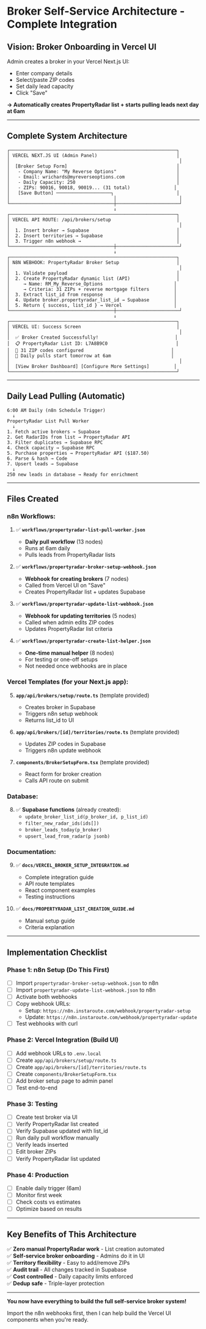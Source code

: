 # Broker Self-Service Architecture - Complete Integration

## Vision: Broker Onboarding in Vercel UI

Admin creates a broker in your Vercel Next.js UI:
- Enter company details
- Select/paste ZIP codes
- Set daily lead capacity
- Click "Save"

**→ Automatically creates PropertyRadar list + starts pulling leads next day at 6am**

---

## Complete System Architecture

```
┌─────────────────────────────────────────────────────────────┐
│ VERCEL NEXT.JS UI (Admin Panel)                             │
│                                                              │
│  [Broker Setup Form]                                        │
│   - Company Name: "My Reverse Options"                      │
│   - Email: wrichards@myreverseoptions.com                   │
│   - Daily Capacity: 250                                     │
│   - ZIPs: 90016, 90018, 90019... (31 total)                │
│   [Save Button] ────────────────────┐                       │
│                                      │                       │
└──────────────────────────────────────┼───────────────────────┘
                                       ↓
┌─────────────────────────────────────────────────────────────┐
│ VERCEL API ROUTE: /api/brokers/setup                        │
│                                                              │
│  1. Insert broker → Supabase                                │
│  2. Insert territories → Supabase                           │
│  3. Trigger n8n webhook →                                   │
└──────────────────────────────────────┼───────────────────────┘
                                       ↓
┌─────────────────────────────────────────────────────────────┐
│ N8N WEBHOOK: PropertyRadar Broker Setup                     │
│                                                              │
│  1. Validate payload                                        │
│  2. Create PropertyRadar dynamic list (API)                 │
│     → Name: RM_My_Reverse_Options                          │
│     → Criteria: 31 ZIPs + reverse mortgage filters         │
│  3. Extract list_id from response                          │
│  4. Update broker.propertyradar_list_id → Supabase         │
│  5. Return { success, list_id } → Vercel                   │
└──────────────────────────────────────┼───────────────────────┘
                                       ↓
┌─────────────────────────────────────────────────────────────┐
│ VERCEL UI: Success Screen                                   │
│                                                              │
│  ✅ Broker Created Successfully!                            │
│  📋 PropertyRadar List ID: L7A8B9C0                         │
│  📍 31 ZIP codes configured                                │
│  🚀 Daily pulls start tomorrow at 6am                      │
│                                                              │
│  [View Broker Dashboard] [Configure More Settings]         │
└─────────────────────────────────────────────────────────────┘
```

---

## Daily Lead Pulling (Automatic)

```
6:00 AM Daily (n8n Schedule Trigger)
  ↓
PropertyRadar List Pull Worker
  ↓
1. Fetch active brokers → Supabase
2. Get RadarIDs from list → PropertyRadar API
3. Filter duplicates → Supabase RPC
4. Check capacity → Supabase RPC
5. Purchase properties → PropertyRadar API ($187.50)
6. Parse & hash → Code
7. Upsert leads → Supabase
  ↓
250 new leads in database → Ready for enrichment
```

---

## Files Created

### n8n Workflows:

1. ✅ **`workflows/propertyradar-list-pull-worker.json`**
   - **Daily pull workflow** (13 nodes)
   - Runs at 6am daily
   - Pulls leads from PropertyRadar lists

2. ✅ **`workflows/propertyradar-broker-setup-webhook.json`**
   - **Webhook for creating brokers** (7 nodes)
   - Called from Vercel UI on "Save"
   - Creates PropertyRadar list + updates Supabase

3. ✅ **`workflows/propertyradar-update-list-webhook.json`**
   - **Webhook for updating territories** (5 nodes)
   - Called when admin edits ZIP codes
   - Updates PropertyRadar list criteria

4. ✅ **`workflows/propertyradar-create-list-helper.json`**
   - **One-time manual helper** (8 nodes)
   - For testing or one-off setups
   - Not needed once webhooks are in place

### Vercel Templates (for your Next.js app):

5. **`app/api/brokers/setup/route.ts`** (template provided)
   - Creates broker in Supabase
   - Triggers n8n setup webhook
   - Returns list_id to UI

6. **`app/api/brokers/[id]/territories/route.ts`** (template provided)
   - Updates ZIP codes in Supabase
   - Triggers n8n update webhook

7. **`components/BrokerSetupForm.tsx`** (template provided)
   - React form for broker creation
   - Calls API route on submit

### Database:

8. ✅ **Supabase functions** (already created):
   - `update_broker_list_id(p_broker_id, p_list_id)`
   - `filter_new_radar_ids(ids[])`
   - `broker_leads_today(p_broker)`
   - `upsert_lead_from_radar(p jsonb)`

### Documentation:

9. ✅ **`docs/VERCEL_BROKER_SETUP_INTEGRATION.md`**
   - Complete integration guide
   - API route templates
   - React component examples
   - Testing instructions

10. ✅ **`docs/PROPERTYRADAR_LIST_CREATION_GUIDE.md`**
    - Manual setup guide
    - Criteria explanation

---

## Implementation Checklist

### Phase 1: n8n Setup (Do This First)

- [ ] Import `propertyradar-broker-setup-webhook.json` to n8n
- [ ] Import `propertyradar-update-list-webhook.json` to n8n
- [ ] Activate both webhooks
- [ ] Copy webhook URLs:
  - Setup: `https://n8n.instaroute.com/webhook/propertyradar-setup`
  - Update: `https://n8n.instaroute.com/webhook/propertyradar-update`
- [ ] Test webhooks with curl

### Phase 2: Vercel Integration (Build UI)

- [ ] Add webhook URLs to `.env.local`
- [ ] Create `app/api/brokers/setup/route.ts`
- [ ] Create `app/api/brokers/[id]/territories/route.ts`
- [ ] Create `components/BrokerSetupForm.tsx`
- [ ] Add broker setup page to admin panel
- [ ] Test end-to-end

### Phase 3: Testing

- [ ] Create test broker via UI
- [ ] Verify PropertyRadar list created
- [ ] Verify Supabase updated with list_id
- [ ] Run daily pull workflow manually
- [ ] Verify leads inserted
- [ ] Edit broker ZIPs
- [ ] Verify PropertyRadar list updated

### Phase 4: Production

- [ ] Enable daily trigger (6am)
- [ ] Monitor first week
- [ ] Check costs vs estimates
- [ ] Optimize based on results

---

## Key Benefits of This Architecture

✅ **Zero manual PropertyRadar work** - List creation automated  
✅ **Self-service broker onboarding** - Admins do it in UI  
✅ **Territory flexibility** - Easy to add/remove ZIPs  
✅ **Audit trail** - All changes tracked in Supabase  
✅ **Cost controlled** - Daily capacity limits enforced  
✅ **Dedup safe** - Triple-layer protection  

---

**You now have everything to build the full self-service broker system!** 

Import the n8n webhooks first, then I can help build the Vercel UI components when you're ready.
